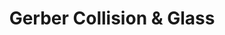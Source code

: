 ---
title: "Gerber Collision & Glass"
url: /raleigh/gerber-collision-and-glass/
shop: car repair
---